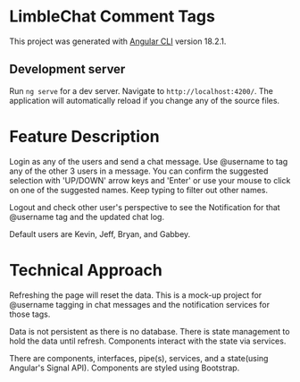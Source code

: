 # LimbleChat Comment Tags

This project was generated with [Angular CLI](https://github.com/angular/angular-cli) version 18.2.1.

## Development server

Run `ng serve` for a dev server. Navigate to `http://localhost:4200/`. The application will automatically reload if you change any of the source files.

# Feature Description
Login as any of the users and send a chat message. Use @username to tag any of the other 3 users in a message. You can confirm the suggested selection with 'UP/DOWN' arrow keys and 'Enter' or use your mouse to click on one of the suggested names. Keep typing to filter out other names.

Logout and check other user's perspective to see the Notification for that @username tag and the updated chat log.

Default users are Kevin, Jeff, Bryan, and Gabbey.

# Technical Approach
Refreshing the page will reset the data. This is a mock-up project for @username tagging in chat messages and the notification services for those tags.

Data is not persistent as there is no database. There is state management to hold the data until refresh. Components interact with the state via services.

There are components, interfaces, pipe(s), services, and a state(using Angular's Signal API). Components are styled using Bootstrap.
